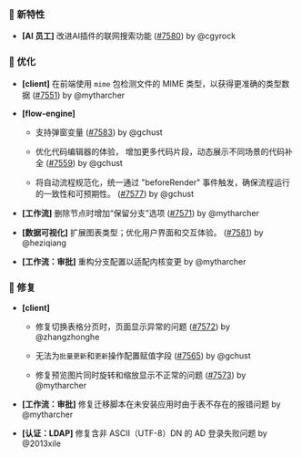### 🎉 新特性

- **[AI 员工]** 改进AI插件的联网搜索功能 ([#7580](https://github.com/nocobase/nocobase/pull/7580)) by @cgyrock

### 🚀 优化

- **[client]** 在前端使用 `mime` 包检测文件的 MIME 类型，以获得更准确的类型数据 ([#7551](https://github.com/nocobase/nocobase/pull/7551)) by @mytharcher

- **[flow-engine]**
  - 支持弹窗变量 ([#7583](https://github.com/nocobase/nocobase/pull/7583)) by @gchust

  - 优化代码编辑器的体验， 增加更多代码片段，动态展示不同场景的代码补全 ([#7559](https://github.com/nocobase/nocobase/pull/7559)) by @gchust

  - 将自动流程规范化，统一通过 "beforeRender" 事件触发，确保流程运行的一致性和可预期性。 ([#7577](https://github.com/nocobase/nocobase/pull/7577)) by @gchust

- **[工作流]** 删除节点时增加“保留分支”选项 ([#7571](https://github.com/nocobase/nocobase/pull/7571)) by @mytharcher

- **[数据可视化]** 扩展图表类型；优化用户界面和交互体验。 ([#7581](https://github.com/nocobase/nocobase/pull/7581)) by @heziqiang

- **[工作流：审批]** 重构分支配置以适配内核变更 by @mytharcher

### 🐛 修复

- **[client]**
  - 修复切换表格分页时，页面显示异常的问题 ([#7572](https://github.com/nocobase/nocobase/pull/7572)) by @zhangzhonghe

  - 无法为`批量更新`和`更新`操作配置赋值字段 ([#7565](https://github.com/nocobase/nocobase/pull/7565)) by @gchust

  - 修复预览图片同时旋转和缩放显示不正常的问题 ([#7573](https://github.com/nocobase/nocobase/pull/7573)) by @mytharcher

- **[工作流：审批]** 修复迁移脚本在未安装应用时由于表不存在的报错问题 by @mytharcher

- **[认证：LDAP]** 修复含非 ASCII（UTF-8）DN 的 AD 登录失败问题 by @2013xile

